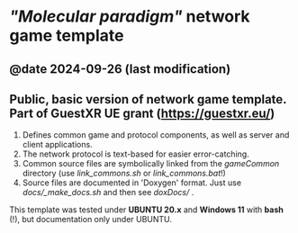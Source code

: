 # *"Molecular paradigm"* network game template
## @date 2024-09-26 (last modification)

## Public, basic version of network game template. Part of GuestXR UE grant (https://guestxr.eu/)

1. Defines common game and protocol components, as well as server and client 
   applications.
2. The network protocol is text-based for easier error-catching.
3. Common source files are symbolically linked from the *gameCommon* directory 
   (use *link_commons.sh* or *link_commons.bat*!)
4. Source files are documented in 'Doxygen' format. 
   Just use *docs/_make_docs.sh* and then see *doxDocs/* .

This template was tested under **UBUNTU 20.x** and **Windows 11** with **bash** (!), but documentation only under UBUNTU.




